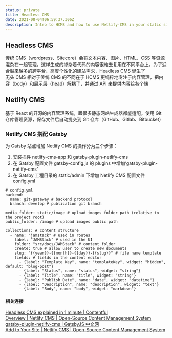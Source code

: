 ```yaml
---
status: private
title: Headless CMS
date: 2021-08-04T06:59:37.306Z
description: Intro to HCMS and how to use Netlify-CMS in your static site
---
```

## Headless CMS
传统 CMS（wordpress、Sitecore）会将文本内容、图片、HTML、CSS 等资源混杂在一起管理，这样生成的掺杂着代码的内容很难去复用在不同平台上。为了迎合越来越多的跨平台、高度个性化的建站需求，Headless CMS 诞生了  
无头 CMS 相对于传统 CMS 的不同在于 HCMS 更纯粹地专注于内容管理，把内容（body）和展示层（head）解耦了，并通过 API 来提供内容给各个端
<br />
## Netlify CMS
基于 React 的开源的内容管理系统，跟很多静态网站生成器都能适配。使用 Git 仓库管理资源，保存文件后自动提交到 Git 仓库（GitHub、Gitlab、Bitbucket）
<br />
### Netlify CMS 搭配 Gatsby
为 Gatsby 站点增加 Netlify CMS 的操作分为三个步骤：
1. 安装插件 netlify-cms-app 和 gatsby-plugin-netlify-cms
2. 在 Gatsby 配置文件 gatsby-config.js 的 plugins 中增加‘gatsby-plugin-netlify-cms’
3. 在 Gatsby 工程目录的 static/admin 下增加 Netlify CMS 配置文件 config.yml  
```
# config.yml
backend:
  name: git-gateway # backend protocol
  branch: develop # publication git branch

media_folder: static/image # upload images folder path (relative to the project root)
public_folder: /image # upload images public path

collections: # content structure
  - name: "jamstack" # used in routes
    label: "JAMStack" # used in the UI
    folder: "src/docs/JAMStack" # content folder
    create: true # allow user to create new documents
    slug: "{{year}}-{{month}}-{{day}}-{{slug}}" # file name template
    fields: # fields in the content editor
      - {label: "Template Key", name: "templateKey", widget: "hidden", default: "blog-post"}
      - {label: "Status", name: "status", widget: "string"}
      - {label: "Title", name: "title", widget: "string"}
      - {label: "Publish Date", name: "date", widget: "datetime"}
      - {label: "Description", name: "description", widget: "text"}
      - {label: "Body", name: "body", widget: "markdown"}
```

#### 相关连接
[Headless CMS explained in 1 minute | Contentful](https://www.contentful.com/r/knowledgebase/what-is-headless-cms/)  
[Overview | Netlify CMS | Open-Source Content Management System](https://www.netlifycms.org/docs/intro/)  
[gatsby-plugin-netlify-cms | GatsbyJS 中文网](https://www.gatsbyjs.cn/packages/gatsby-plugin-netlify-cms/?=netlify)  
[Add to Your Site | Netlify CMS | Open-Source Content Management System](https://www.netlifycms.org/docs/add-to-your-site/#app-file-structure)

